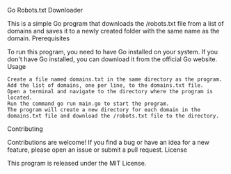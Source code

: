 Go Robots.txt Downloader

This is a simple Go program that downloads the /robots.txt file from a list of domains and saves it to a newly created folder with the same name as the domain.
Prerequisites

To run this program, you need to have Go installed on your system. If you don't have Go installed, you can download it from the official Go website.
Usage

    Create a file named domains.txt in the same directory as the program.
    Add the list of domains, one per line, to the domains.txt file.
    Open a terminal and navigate to the directory where the program is located.
    Run the command go run main.go to start the program.
    The program will create a new directory for each domain in the domains.txt file and download the /robots.txt file to the directory.

Contributing

Contributions are welcome! If you find a bug or have an idea for a new feature, please open an issue or submit a pull request.
License

This program is released under the MIT License.